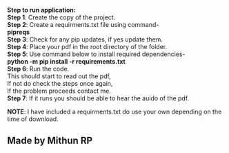 **Step to run application:**<br>
**Step 1**: Create the copy of the project.<br>
**Step 2**: Create a requirments.txt file using command-<br>
**pipreqs**<br>
**Step 3**: Check for any pip updates, if yes update them.<br>
**Step 4**: Place your pdf in the root directory of the folder.<br>
**Step 5**: Use command below to install required dependencies-<br>
**python -m pip install -r requirements.txt**<br>
**Step 6**: Run the code.<br>
This should start to read out the pdf,<br>
If not do check the steps once again,<br>
If the problem proceeds contact me.<br>
**Step 7**: If it runs you should be able to hear the auido of the pdf.<br>

**NOTE**: I have included a requirments.txt do use your own depending on the time of download.<br>

<h2> Made by <b>Mithun RP</b></h2>
